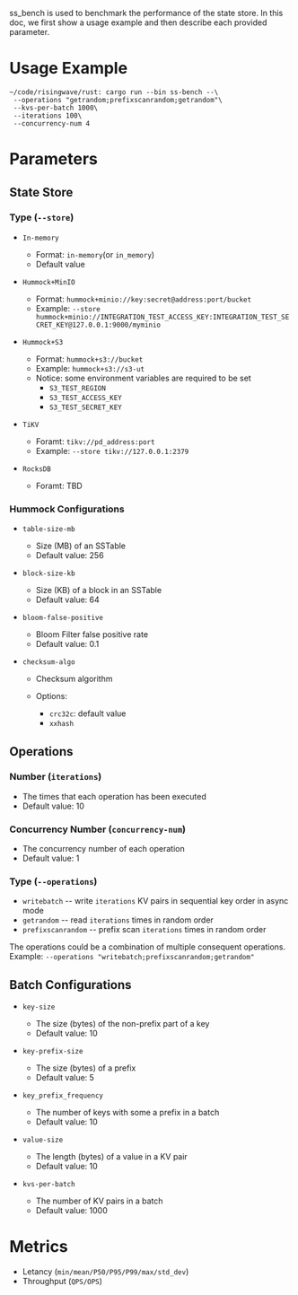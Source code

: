 ss_bench is used to benchmark the performance of the state store. In this doc, we first show a usage example and then describe each provided parameter.

# Usage Example

```shell
~/code/risingwave/rust: cargo run --bin ss-bench --\
 --operations "getrandom;prefixscanrandom;getrandom"\
 --kvs-per-batch 1000\
 --iterations 100\
 --concurrency-num 4
```

# Parameters

## State Store

### Type  (`--store`)

- `In-memory`
  
  - Format: `in-memory`(or `in_memory`)
  - Default value

- `Hummock+MinIO`
  
  - Format: `hummock+minio://key:secret@address:port/bucket`
  - Example: `--store hummock+minio://INTEGRATION_TEST_ACCESS_KEY:INTEGRATION_TEST_SECRET_KEY@127.0.0.1:9000/myminio`

- `Hummock+S3`
  
  - Format: `hummock+s3://bucket`
  - Example: `hummock+s3://s3-ut`
  - Notice: some environment variables are required to be set
    - `S3_TEST_REGION`
    - `S3_TEST_ACCESS_KEY`
    - `S3_TEST_SECRET_KEY`

- `TiKV`
  
  - Foramt: `tikv://pd_address:port`
  - Example: `--store tikv://127.0.0.1:2379`

- `RocksDB`
  
  - Foramt: TBD

### Hummock Configurations

- `table-size-mb`
  
  - Size (MB) of an SSTable
  - Default value: 256

- `block-size-kb`
  
  - Size (KB) of a block in an SSTable
  - Default value: 64

- `bloom-false-positive`
  
  - Bloom Filter false positive rate
  - Default value: 0.1

- `checksum-algo`
  
  - Checksum algorithm
  
  - Options:
    
    - `crc32c`: default value
    - `xxhash`

## Operations

### Number (`iterations`)

- The times that each operation has been executed
- Default value: 10

### Concurrency Number (`concurrency-num`)

- The concurrency number of each operation
- Default value: 1

### Type (`--operations`)

- `writebatch` -- write `iterations` KV pairs in sequential key order in async mode
- `getrandom` -- read `iterations` times in random order
- `prefixscanrandom` -- prefix scan `iterations` times in random order

The operations could be a combination of multiple consequent operations. Example: `--operations "writebatch;prefixscanrandom;getrandom"`

## Batch Configurations

- `key-size`
  
  - The size (bytes) of the non-prefix part of a key
  - Default value: 10

- `key-prefix-size`
  
  - The size (bytes) of a prefix
  - Default value: 5

- `key_prefix_frequency`
  
  - The number of keys with some a prefix in a batch
  - Default value: 10

- `value-size`
  
  - The length (bytes) of a value in a KV pair
  - Default value: 10

- `kvs-per-batch`
  
  - The number of KV pairs in a batch
  - Default value: 1000

# Metrics

- Letancy (`min/mean/P50/P95/P99/max/std_dev`)
- Throughput (`QPS/OPS`)
